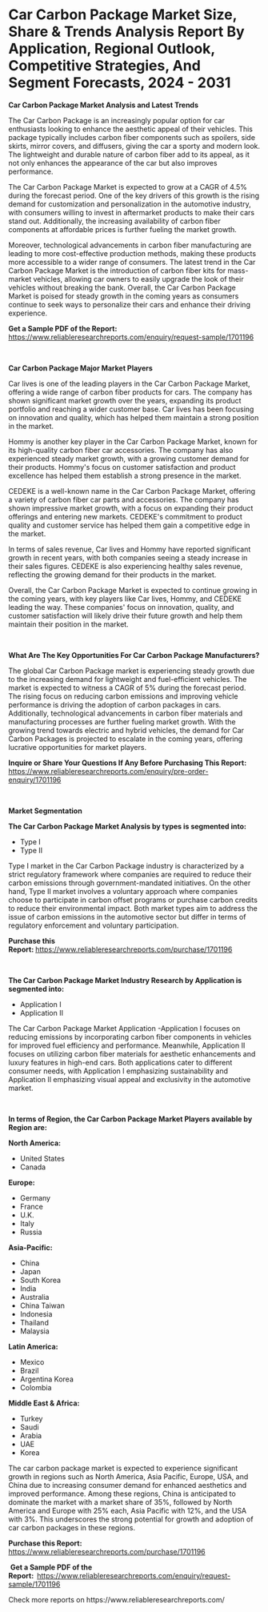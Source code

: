 <p><h1>Car Carbon Package Market Size, Share & Trends Analysis Report By Application, Regional Outlook, Competitive Strategies, And Segment Forecasts, 2024 - 2031</h1></p><p><strong>Car Carbon Package Market Analysis and Latest Trends</strong></p>
<p><p>The Car Carbon Package is an increasingly popular option for car enthusiasts looking to enhance the aesthetic appeal of their vehicles. This package typically includes carbon fiber components such as spoilers, side skirts, mirror covers, and diffusers, giving the car a sporty and modern look. The lightweight and durable nature of carbon fiber add to its appeal, as it not only enhances the appearance of the car but also improves performance.</p><p>The Car Carbon Package Market is expected to grow at a CAGR of 4.5% during the forecast period. One of the key drivers of this growth is the rising demand for customization and personalization in the automotive industry, with consumers willing to invest in aftermarket products to make their cars stand out. Additionally, the increasing availability of carbon fiber components at affordable prices is further fueling the market growth.</p><p>Moreover, technological advancements in carbon fiber manufacturing are leading to more cost-effective production methods, making these products more accessible to a wider range of consumers. The latest trend in the Car Carbon Package Market is the introduction of carbon fiber kits for mass-market vehicles, allowing car owners to easily upgrade the look of their vehicles without breaking the bank. Overall, the Car Carbon Package Market is poised for steady growth in the coming years as consumers continue to seek ways to personalize their cars and enhance their driving experience.</p></p>
<p><strong>Get a Sample PDF of the Report:&nbsp;</strong> <a href="https://www.reliableresearchreports.com/enquiry/request-sample/1701196">https://www.reliableresearchreports.com/enquiry/request-sample/1701196</a></p>
<p>&nbsp;</p>
<p><strong>Car Carbon Package Major Market Players</strong></p>
<p><p>Car lives is one of the leading players in the Car Carbon Package Market, offering a wide range of carbon fiber products for cars. The company has shown significant market growth over the years, expanding its product portfolio and reaching a wider customer base. Car lives has been focusing on innovation and quality, which has helped them maintain a strong position in the market.</p><p>Hommy is another key player in the Car Carbon Package Market, known for its high-quality carbon fiber car accessories. The company has also experienced steady market growth, with a growing customer demand for their products. Hommy's focus on customer satisfaction and product excellence has helped them establish a strong presence in the market.</p><p>CEDEKE is a well-known name in the Car Carbon Package Market, offering a variety of carbon fiber car parts and accessories. The company has shown impressive market growth, with a focus on expanding their product offerings and entering new markets. CEDEKE's commitment to product quality and customer service has helped them gain a competitive edge in the market.</p><p>In terms of sales revenue, Car lives and Hommy have reported significant growth in recent years, with both companies seeing a steady increase in their sales figures. CEDEKE is also experiencing healthy sales revenue, reflecting the growing demand for their products in the market.</p><p>Overall, the Car Carbon Package Market is expected to continue growing in the coming years, with key players like Car lives, Hommy, and CEDEKE leading the way. These companies' focus on innovation, quality, and customer satisfaction will likely drive their future growth and help them maintain their position in the market.</p></p>
<p>&nbsp;</p>
<p><strong>What Are The Key Opportunities For Car Carbon Package Manufacturers?</strong></p>
<p><p>The global Car Carbon Package market is experiencing steady growth due to the increasing demand for lightweight and fuel-efficient vehicles. The market is expected to witness a CAGR of 5% during the forecast period. The rising focus on reducing carbon emissions and improving vehicle performance is driving the adoption of carbon packages in cars. Additionally, technological advancements in carbon fiber materials and manufacturing processes are further fueling market growth. With the growing trend towards electric and hybrid vehicles, the demand for Car Carbon Packages is projected to escalate in the coming years, offering lucrative opportunities for market players.</p></p>
<p><strong>Inquire or Share Your Questions If Any Before Purchasing This Report:</strong> <a href="https://www.reliableresearchreports.com/enquiry/pre-order-enquiry/1701196">https://www.reliableresearchreports.com/enquiry/pre-order-enquiry/1701196</a></p>
<p>&nbsp;</p>
<p><strong>Market Segmentation</strong></p>
<p><strong>The Car Carbon Package Market Analysis by types is segmented into:</strong></p>
<p><ul><li>Type I</li><li>Type II</li></ul></p>
<p><p>Type I market in the Car Carbon Package industry is characterized by a strict regulatory framework where companies are required to reduce their carbon emissions through government-mandated initiatives. On the other hand, Type II market involves a voluntary approach where companies choose to participate in carbon offset programs or purchase carbon credits to reduce their environmental impact. Both market types aim to address the issue of carbon emissions in the automotive sector but differ in terms of regulatory enforcement and voluntary participation.</p></p>
<p><strong>Purchase this Report:&nbsp;</strong><a href="https://www.reliableresearchreports.com/purchase/1701196">https://www.reliableresearchreports.com/purchase/1701196</a></p>
<p>&nbsp;</p>
<p><strong>The Car Carbon Package Market Industry Research by Application is segmented into:</strong></p>
<p><ul><li>Application I</li><li>Application II</li></ul></p>
<p><p>The Car Carbon Package Market Application -Application I focuses on reducing emissions by incorporating carbon fiber components in vehicles for improved fuel efficiency and performance. Meanwhile, Application II focuses on utilizing carbon fiber materials for aesthetic enhancements and luxury features in high-end cars. Both applications cater to different consumer needs, with Application I emphasizing sustainability and Application II emphasizing visual appeal and exclusivity in the automotive market.</p></p>
<p>&nbsp;</p>
<p><strong>In terms of Region, the Car Carbon Package Market Players available by Region are:</strong></p>
<p>
    <p> <strong> North America: </strong>
        <ul>
            <li>United States</li>
            <li>Canada</li>
        </ul>
        </p> 
    <p> <strong> Europe: </strong>
        <ul>
            <li>Germany</li>
            <li>France</li>
            <li>U.K.</li>
            <li>Italy</li>
            <li>Russia</li>
        </ul>
        </p> 
    <p> <strong> Asia-Pacific: </strong>
        <ul>
            <li>China</li>
            <li>Japan</li>
            <li>South Korea</li>
            <li>India</li>
            <li>Australia</li>
            <li>China Taiwan</li>
            <li>Indonesia</li>
            <li>Thailand</li>
            <li>Malaysia</li>
        </ul>
        </p> 
    <p> <strong> Latin America: </strong>
        <ul>
            <li>Mexico</li>
            <li>Brazil</li>
            <li>Argentina Korea</li>
            <li>Colombia</li>
        </ul>
        </p> 
    <p> <strong> Middle East & Africa: </strong>
        <ul>
            <li>Turkey</li>
            <li>Saudi</li>
            <li>Arabia</li>
            <li>UAE</li>
            <li>Korea</li>
        </ul>
    </p>
    </p>
<p><p>The car carbon package market is expected to experience significant growth in regions such as North America, Asia Pacific, Europe, USA, and China due to increasing consumer demand for enhanced aesthetics and improved performance. Among these regions, China is anticipated to dominate the market with a market share of 35%, followed by North America and Europe with 25% each, Asia Pacific with 12%, and the USA with 3%. This underscores the strong potential for growth and adoption of car carbon packages in these regions.</p></p>
<p><strong>Purchase this Report: </strong><a href="https://www.reliableresearchreports.com/purchase/1701196">https://www.reliableresearchreports.com/purchase/1701196</a></p>
<p>&nbsp;<strong>Get a Sample PDF of the Report:&nbsp;&nbsp;</strong><a href="https://www.reliableresearchreports.com/enquiry/request-sample/1701196">https://www.reliableresearchreports.com/enquiry/request-sample/1701196</a></p>
<p><strong></strong></p>
<p>Check more reports on https://www.reliableresearchreports.com/</p>